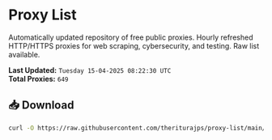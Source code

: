 # Proxy List

Automatically updated repository of free public proxies. Hourly refreshed HTTP/HTTPS proxies for web scraping, cybersecurity, and testing. Raw list available.

**Last Updated:** `Tuesday 15-04-2025 08:22:30 UTC`  
**Total Proxies:** `649`

## 📥 Download
```bash
curl -O https://raw.githubusercontent.com/theriturajps/proxy-list/main/proxies.txt
